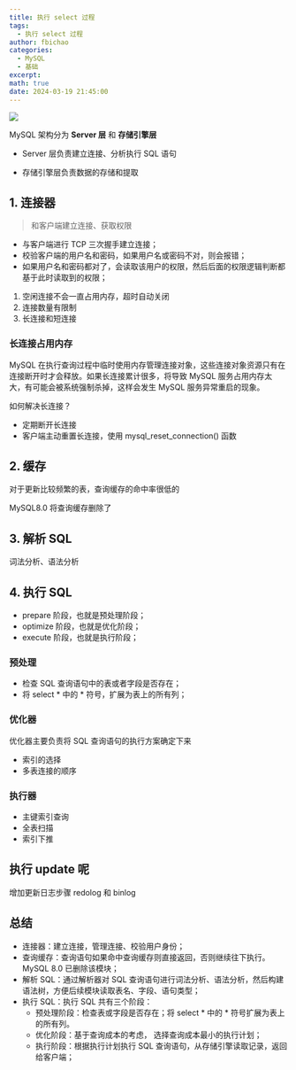 ```yaml
---
title: 执行 select 过程
tags:
  - 执行 select 过程
author: fbichao
categories: 
  - MySQL
  - 基础
excerpt: 
math: true
date: 2024-03-19 21:45:00
---
```


![](https://file.fbichao.top/2024/03/11a6677aab9b32811a493e7986b7cfd8.png)

MySQL 架构分为 **Server 层** 和 **存储引擎层**

- Server 层负责建立连接、分析执行 SQL 语句

- 存储引擎层负责数据的存储和提取

## 1. 连接器

> 和客户端建立连接、获取权限

- 与客户端进行 TCP 三次握手建立连接；
- 校验客户端的用户名和密码，如果用户名或密码不对，则会报错；
- 如果用户名和密码都对了，会读取该用户的权限，然后后面的权限逻辑判断都基于此时读取到的权限；

1. 空闲连接不会一直占用内存，超时自动关闭
2. 连接数量有限制
3. 长连接和短连接


### 长连接占用内存

MySQL 在执行查询过程中临时使用内存管理连接对象，这些连接对象资源只有在连接断开时才会释放。如果长连接累计很多，将导致 MySQL 服务占用内存太大，有可能会被系统强制杀掉，这样会发生 MySQL 服务异常重启的现象。

如何解决长连接？

- 定期断开长连接
- 客户端主动重置长连接，使用 mysql_reset_connection() 函数


## 2. 缓存

对于更新比较频繁的表，查询缓存的命中率很低的

MySQL8.0 将查询缓存删除了

## 3. 解析 SQL

词法分析、语法分析



## 4. 执行 SQL

- prepare 阶段，也就是预处理阶段；
- optimize 阶段，也就是优化阶段；
- execute 阶段，也就是执行阶段；

### 预处理

- 检查 SQL 查询语句中的表或者字段是否存在；
- 将 select * 中的 * 符号，扩展为表上的所有列；

### 优化器

优化器主要负责将 SQL 查询语句的执行方案确定下来
- 索引的选择
- 多表连接的顺序

### 执行器

- 主键索引查询
- 全表扫描
- 索引下推

## 执行 update 呢

增加更新日志步骤 redolog 和 binlog

## 总结

- 连接器：建立连接，管理连接、校验用户身份；
- 查询缓存：查询语句如果命中查询缓存则直接返回，否则继续往下执行。MySQL 8.0 已删除该模块；
- 解析 SQL：通过解析器对 SQL 查询语句进行词法分析、语法分析，然后构建语法树，方便后续模块读取表名、字段、语句类型；
- 执行 SQL：执行 SQL 共有三个阶段：
    - 预处理阶段：检查表或字段是否存在；将 select * 中的 * 符号扩展为表上的所有列。
    - 优化阶段：基于查询成本的考虑， 选择查询成本最小的执行计划；
    - 执行阶段：根据执行计划执行 SQL 查询语句，从存储引擎读取记录，返回给客户端；



